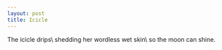 ```yaml
---
layout: post
title: Icicle
---
```

The icicle drips\\
shedding her wordless wet skin\\
so the moon can shine.
